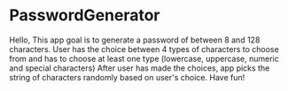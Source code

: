 # PasswordGenerator

Hello, 
This app goal is to generate a password of between 8 and 128 characters. User has the choice between 4 types of characters to choose from and has to choose at least one type (lowercase, uppercase, numeric and special characters)
After user has made the choices, app picks the string of characters randomly based on user's choice.
Have fun!
